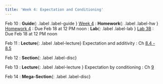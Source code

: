```yaml
---
title: 'Week 4: Expectation and Conditioning'
---
```


Feb 10
: **Guide**{: .label .label-guide } [Week 4](/assets/guides/spring25/week04.pdf)
: **Homework**{: .label .label-hw } [Homework 4](http://prob140.datahub.berkeley.edu/hub/user-redirect/git-pull?repo=https://github.com/prob140/materials-sp25&branch=main&subPath=hw/Homework_04.ipynb)
    : Due Feb 18 at 12 PM noon
: **Lab**{: .label .label-lab } [Lab 3B](http://prob140.datahub.berkeley.edu/hub/user-redirect/git-pull?repo=https://github.com/prob140/materials-sp25&branch=main&subPath=lab/Lab_03.ipynb)
    : Due Feb 18 at 12 PM noon

Feb 11
: **Lecture**{: .label .label-lecture} Expectation and additivity
    : Ch [8.4 - 8.5](http://prob140.org/textbook/content/Chapter_08/04_Additivity.html)

Feb 12
: **Section**{: .label .label-disc}

Feb 13
: **Lecture**{: .label .label-lecture } Expectation by conditioning
    : Ch [9](http://prob140.org/textbook/content/Chapter_09/00_Conditioning_Revisited.html)  

Feb 14
: **Mega-Section**{: .label .label-disc}
